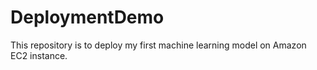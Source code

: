 # DeploymentDemo
This repository is to deploy my first machine learning model on Amazon EC2 instance.

